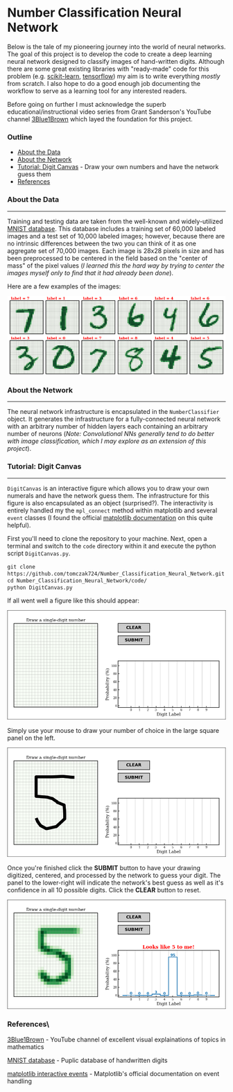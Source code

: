 # Number Classification Neural Network

Below is the tale of my pioneering journey into the world of neural networks.
The goal of this project is to develop the code to create a deep learning neural network designed to classify images of hand-written digits.
Although there are some great existing libraries with "ready-made" code for this problem (e.g. [scikit-learn](https://scikit-learn.org/stable/modules/neural_networks_supervised.html), [tensorflow](https://www.tensorflow.org/tutorials/keras/basic_classification)) my aim is to write everything *mostly* from scratch.
I also hope to do a good enough job documenting the workflow to serve as a learning tool for any interested readers.

Before going on further I must acknowledge the superb educational/instructional video series from Grant Sanderson's YouTube channel [3Blue1Brown](https://www.youtube.com/watch?v=aircAruvnKk) which layed the foundation for this project.


### Outline

 * [About the Data](https://github.com/tomczak724/Number_Classification_Neural_Network/blob/master/README.md#about-the-data)
 * [About the Network](https://github.com/tomczak724/Number_Classification_Neural_Network/blob/master/README.md#about-the-network)
 * [Tutorial: Digit Canvas](https://github.com/tomczak724/Number_Classification_Neural_Network/blob/master/README.md#tutorial:-digit-canvas) - Draw your own numbers and have the network guess them
 * [References](https://github.com/tomczak724/Number_Classification_Neural_Network/blob/master/README.md#references)


### About the Data
___

Training and testing data are taken from the well-known and widely-utilized [MNIST database](http://yann.lecun.com/exdb/mnist/).
This database includes a training set of 60,000 labeled images and a test set of 10,000 labeled images; however, because there are no intrinsic differences between the two you can think of it as one aggregate set of 70,000 images.
Each image is 28x28 pixels in size and has been preprocessed to be centered in the field based on the "center of mass" of the pixel values (*I learned this the hard way by trying to center the images myself only to find that it had already been done*).

Here are a few examples of the images:

![image not found](./figures/MNIST_examples.png)



### About the Network
___

The neural network infrastructure is encapsulated in the `NumberClassifier` object.
It generates the infrastructure for a fully-connected neural network with an arbitrary number of hidden layers each containing an arbitrary number of neurons (*Note: Convolutional NNs generally tend to do better with image classification, which I may explore as an extension of this project*).






### Tutorial: Digit Canvas
___

`DigitCanvas` is an interactive figure which allows you to draw your own numerals and have the network guess them.
The infrastructure for this figure is also encapsulated as an object (surprised?).
The interactivity is entirely handled my the `mpl_connect` method within matplotlib and several `event` classes (I found the official [matplotlib documentation](https://matplotlib.org/3.1.0/users/event_handling.html) on this quite helpful).


First you'll need to clone the repository to your machine.
Next, open a terminal and switch to the `code` directory within it and execute the python script `DigitCanvas.py`.

```
git clone https://github.com/tomczak724/Number_Classification_Neural_Network.git
cd Number_Classification_Neural_Network/code/
python DigitCanvas.py
```

If all went well a figure like this should appear:

<p align="center">
  <img src="./figures/digit_canvas_1.png" width="660">
</p>

Simply use your mouse to draw your number of choice in the large square panel on the left.

<p align="center">
  <img src="./figures/digit_canvas_2.png" width="660">
</p>

Once you're finished click the **SUBMIT** button to have your drawing digitized, centered, and processed by the network to guess your digit.
The panel to the lower-right will indicate the network's best guess as well as it's confidence in all 10 possible digits.
Click the **CLEAR** button to reset.

<p align="center">
  <img src="./figures/digit_canvas_3.png" width="660">
</p>


###  References\

[3Blue1Brown](https://www.youtube.com/watch?v=aircAruvnKk) - YouTube channel of excellent visual explainations of topics in mathematics 

[MNIST database](http://yann.lecun.com/exdb/mnist/) - Puplic database of handwritten digits

[matplotlib interactive events](https://matplotlib.org/3.1.0/users/event_handling.html) - Matplotlib's official documentation on event handling

